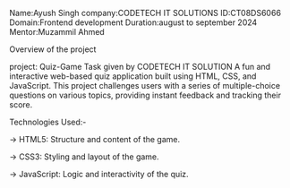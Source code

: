 Name:Ayush Singh
company:CODETECH IT SOLUTIONS
ID:CT08DS6066
Domain:Frontend development
Duration:august to september 2024
Mentor:Muzammil Ahmed

Overview of the project

project: Quiz-Game
Task given by CODETECH IT SOLUTION 
A fun and interactive web-based quiz application built using HTML, CSS, and JavaScript. This project challenges users with a series of multiple-choice questions on various topics, providing instant feedback and tracking their score.

Technologies Used:-

-> HTML5: Structure and content of the game.

-> CSS3: Styling and layout of the game.

-> JavaScript: Logic and interactivity of the quiz.


